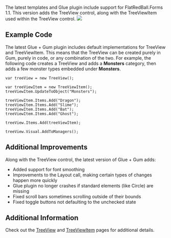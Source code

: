 The latest templates and Glue plugin include support for FlatRedBall.Forms 1.1. This version adds the TreeView control, along with the TreeViewItem used within the TreeView control. [![](/wp-content/uploads/2018/07/2018-07-21_22-18-06-1.gif)](/wp-content/uploads/2018/07/2018-07-21_22-18-06-1.gif)

## Example Code

The latest Glue + Gum plugin includes default implementations for TreeView and TreeViewItem. This means that the TreeView can be created purely in Gum, purely in code, or any combination of the two. For example, the following code creates a TreeView and adds a **Monsters** category, then adds a few monster types embedded under **Monsters**.

``` lang:c#
var treeView = new TreeView();

var treeViewItem = new TreeViewItem();
treeViewItem.UpdateToObject("Monsters");

treeViewItem.Items.Add("Dragon");
treeViewItem.Items.Add("Slime");
treeViewItem.Items.Add("Bat");
treeViewItem.Items.Add("Ghost");

treeView.Items.Add(treeViewItem);

treeView.Visual.AddToManagers();
```

## Additional Improvements

Along with the TreeView control, the latest version of Glue + Gum adds:

-   Added support for font smoothing
-   Improvements to the Layout call, making certain types of changes happen more quickly
-   Glue plugin no longer crashes if standard elements (like Circle) are missing
-   Fixed scroll bars sometimes scrolling outside of their bounds
-   Fixed toggle buttons not defaulting to the unchecked state

## Additional Information

Check out the [TreeView](/documentation/api/flatredball-forms/controls/treeview.md) and [TreeViewItem](/documentation/api/flatredball-forms/controls/treeviewitem.md) pages for additional details.
